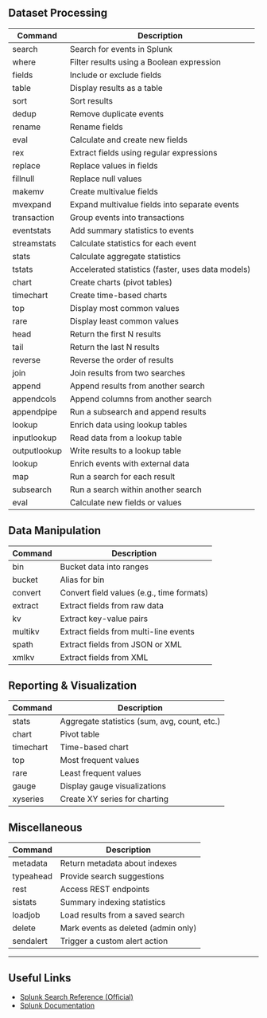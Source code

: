 
## Dataset Processing

| Command      | Description                                      |
|--------------|--------------------------------------------------|
| search       | Search for events in Splunk                      |
| where        | Filter results using a Boolean expression        |
| fields       | Include or exclude fields                        |
| table        | Display results as a table                       |
| sort         | Sort results                                     |
| dedup        | Remove duplicate events                          |
| rename       | Rename fields                                    |
| eval         | Calculate and create new fields                  |
| rex          | Extract fields using regular expressions         |
| replace      | Replace values in fields                         |
| fillnull     | Replace null values                              |
| makemv       | Create multivalue fields                         |
| mvexpand     | Expand multivalue fields into separate events    |
| transaction  | Group events into transactions                   |
| eventstats   | Add summary statistics to events                 |
| streamstats  | Calculate statistics for each event              |
| stats        | Calculate aggregate statistics                   |
| tstats       | Accelerated statistics (faster, uses data models)|
| chart        | Create charts (pivot tables)                     |
| timechart    | Create time-based charts                         |
| top          | Display most common values                       |
| rare         | Display least common values                      |
| head         | Return the first N results                       |
| tail         | Return the last N results                        |
| reverse      | Reverse the order of results                     |
| join         | Join results from two searches                   |
| append       | Append results from another search               |
| appendcols   | Append columns from another search               |
| appendpipe   | Run a subsearch and append results               |
| lookup       | Enrich data using lookup tables                  |
| inputlookup  | Read data from a lookup table                    |
| outputlookup | Write results to a lookup table                  |
| lookup       | Enrich events with external data                 |
| map          | Run a search for each result                     |
| subsearch    | Run a search within another search               |
| eval         | Calculate new fields or values                   |

## Data Manipulation

| Command      | Description                                      |
|--------------|--------------------------------------------------|
| bin          | Bucket data into ranges                          |
| bucket       | Alias for bin                                    |
| convert      | Convert field values (e.g., time formats)        |
| extract      | Extract fields from raw data                     |
| kv           | Extract key-value pairs                          |
| multikv      | Extract fields from multi-line events            |
| spath        | Extract fields from JSON or XML                  |
| xmlkv        | Extract fields from XML                          |

## Reporting & Visualization

| Command      | Description                                      |
|--------------|--------------------------------------------------|
| stats        | Aggregate statistics (sum, avg, count, etc.)     |
| chart        | Pivot table                                      |
| timechart    | Time-based chart                                 |
| top          | Most frequent values                             |
| rare         | Least frequent values                            |
| gauge        | Display gauge visualizations                     |
| xyseries     | Create XY series for charting                    |

## Miscellaneous

| Command      | Description                                      |
|--------------|--------------------------------------------------|
| metadata     | Return metadata about indexes                    |
| typeahead    | Provide search suggestions                       |
| rest         | Access REST endpoints                            |
| sistats      | Summary indexing statistics                      |
| loadjob      | Load results from a saved search                 |
| delete       | Mark events as deleted (admin only)              |
| sendalert    | Trigger a custom alert action                    |

---

## Useful Links

- [Splunk Search Reference (Official)](https://docs.splunk.com/Documentation/Splunk/latest/SearchReference/SearchCommands)
- [Splunk Documentation](https://docs.splunk.com/Documentation/Splunk/latest/SearchTutorial/WelcometotheSearchTutorial)

